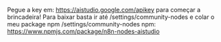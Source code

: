 Pegue a key em: https://aistudio.google.com/apikey
para começar a brincadeira!
Para baixar basta ir até /settings/community-nodes e colar o meu package npm /settings/community-nodes npm: https://www.npmjs.com/package/n8n-nodes-aistudio
